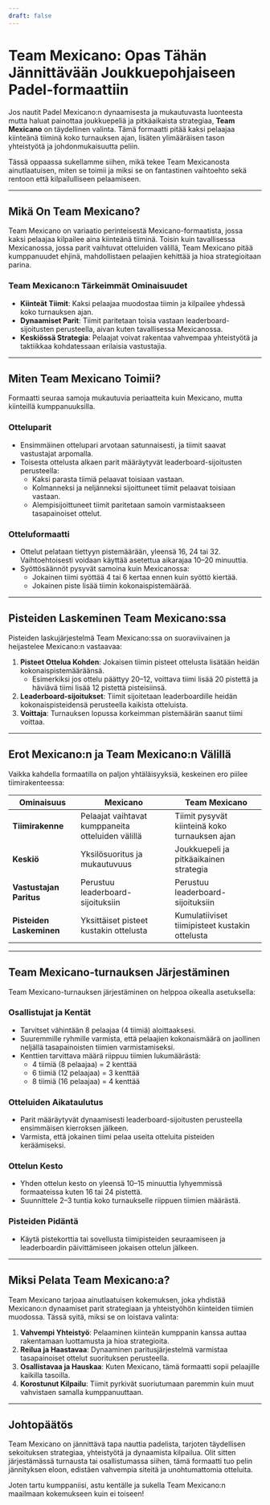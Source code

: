 ```yaml
---
draft: false
---
```

# Team Mexicano: Opas Tähän Jännittävään Joukkuepohjaiseen Padel-formaattiin

Jos nautit Padel Mexicano:n dynaamisesta ja mukautuvasta luonteesta mutta haluat painottaa joukkuepeliä ja pitkäaikaista strategiaa, **Team Mexicano** on täydellinen valinta. Tämä formaatti pitää kaksi pelaajaa kiinteänä tiiminä koko turnauksen ajan, lisäten ylimääräisen tason yhteistyötä ja johdonmukaisuutta peliin.

Tässä oppaassa sukellamme siihen, mikä tekee Team Mexicanosta ainutlaatuisen, miten se toimii ja miksi se on fantastinen vaihtoehto sekä rentoon että kilpailulliseen pelaamiseen.

---

## **Mikä On Team Mexicano?**

Team Mexicano on variaatio perinteisestä Mexicano-formaatista, jossa kaksi pelaajaa kilpailee aina kiinteänä tiiminä. Toisin kuin tavallisessa Mexicanossa, jossa parit vaihtuvat otteluiden välillä, Team Mexicano pitää kumppanuudet ehjinä, mahdollistaen pelaajien kehittää ja hioa strategioitaan parina.

### **Team Mexicano:n Tärkeimmät Ominaisuudet**
- **Kiinteät Tiimit**: Kaksi pelaajaa muodostaa tiimin ja kilpailee yhdessä koko turnauksen ajan.
- **Dynaamiset Parit**: Tiimit paritetaan toisia vastaan leaderboard-sijoitusten perusteella, aivan kuten tavallisessa Mexicanossa.
- **Keskiössä Strategia**: Pelaajat voivat rakentaa vahvempaa yhteistyötä ja taktiikkaa kohdatessaan erilaisia vastustajia.

---

## **Miten Team Mexicano Toimii?**

Formaatti seuraa samoja mukautuvia periaatteita kuin Mexicano, mutta kiinteillä kumppanuuksilla.

### **Otteluparit**
- Ensimmäinen ottelupari arvotaan satunnaisesti, ja tiimit saavat vastustajat arpomalla.
- Toisesta ottelusta alkaen parit määräytyvät leaderboard-sijoitusten perusteella:
  - Kaksi parasta tiimiä pelaavat toisiaan vastaan.
  - Kolmanneksi ja neljänneksi sijoittuneet tiimit pelaavat toisiaan vastaan.
  - Alempisijoittuneet tiimit paritetaan samoin varmistaakseen tasapainoiset ottelut.

### **Otteluformaatti**
- Ottelut pelataan tiettyyn pistemäärään, yleensä 16, 24 tai 32. Vaihtoehtoisesti voidaan käyttää asetettua aikarajaa 10–20 minuuttia.
- Syöttösäännöt pysyvät samoina kuin Mexicanossa:
  - Jokainen tiimi syöttää 4 tai 6 kertaa ennen kuin syöttö kiertää.
  - Jokainen piste lisää tiimin kokonaispistemäärää.

---

## **Pisteiden Laskeminen Team Mexicano:ssa**

Pisteiden laskujärjestelmä Team Mexicano:ssa on suoraviivainen ja heijastelee Mexicano:n vastaavaa:

1. **Pisteet Ottelua Kohden**: Jokaisen tiimin pisteet ottelusta lisätään heidän kokonaispistemääräänsä.
   - Esimerkiksi jos ottelu päättyy 20–12, voittava tiimi lisää 20 pistettä ja häviävä tiimi lisää 12 pistettä pisteisiinsä.
2. **Leaderboard-sijoitukset**: Tiimit sijoitetaan leaderboardille heidän kokonaispisteidensä perusteella kaikista otteluista.
3. **Voittaja**: Turnauksen lopussa korkeimman pistemäärän saanut tiimi voittaa.

---

## **Erot Mexicano:n ja Team Mexicano:n Välillä**

Vaikka kahdella formaatilla on paljon yhtäläisyyksiä, keskeinen ero piilee tiimirakenteessa:

| **Ominaisuus**          | **Mexicano**                                     | **Team Mexicano**                                  |
|-------------------------|-------------------------------------------------|---------------------------------------------------|
| **Tiimirakenne**        | Pelaajat vaihtavat kumppaneita otteluiden välillä| Tiimit pysyvät kiinteinä koko turnauksen ajan       |
| **Keskiö**              | Yksilösuoritus ja mukautuvuus                     | Joukkuepeli ja pitkäaikainen strategia              |
| **Vastustajan Paritus** | Perustuu leaderboard-sijoituksiin                | Perustuu leaderboard-sijoituksiin                  |
| **Pisteiden Laskeminen**| Yksittäiset pisteet kustakin ottelusta            | Kumulatiiviset tiimipisteet kustakin ottelusta      |

---

## **Team Mexicano-turnauksen Järjestäminen**

Team Mexicano-turnauksen järjestäminen on helppoa oikealla asetuksella:

### **Osallistujat ja Kentät**
- Tarvitset vähintään 8 pelaajaa (4 tiimiä) aloittaaksesi.
- Suuremmille ryhmille varmista, että pelaajien kokonaismäärä on jaollinen neljällä tasapainoisten tiimien varmistamiseksi.
- Kenttien tarvittava määrä riippuu tiimien lukumäärästä:
  - 4 tiimiä (8 pelaajaa) = 2 kenttää
  - 6 tiimiä (12 pelaajaa) = 3 kenttää
  - 8 tiimiä (16 pelaajaa) = 4 kenttää

### **Otteluiden Aikataulutus**
- Parit määräytyvät dynaamisesti leaderboard-sijoitusten perusteella ensimmäisen kierroksen jälkeen.
- Varmista, että jokainen tiimi pelaa useita otteluita pisteiden keräämiseksi.

### **Ottelun Kesto**
- Yhden ottelun kesto on yleensä 10–15 minuuttia lyhyemmissä formaateissa kuten 16 tai 24 pistettä.
- Suunnittele 2–3 tuntia koko turnaukselle riippuen tiimien määrästä.

### **Pisteiden Pidäntä**
- Käytä pistekorttia tai sovellusta tiimipisteiden seuraamiseen ja leaderboardin päivittämiseen jokaisen ottelun jälkeen.

---

## **Miksi Pelata Team Mexicano:a?**

Team Mexicano tarjoaa ainutlaatuisen kokemuksen, joka yhdistää Mexicano:n dynaamiset parit strategiaan ja yhteistyöhön kiinteiden tiimien muodossa. Tässä syitä, miksi se on loistava valinta:

1. **Vahvempi Yhteistyö**: Pelaaminen kiinteän kumppanin kanssa auttaa rakentamaan luottamusta ja hioa strategioita.
2. **Reilua ja Haastavaa**: Dynaaminen paritusjärjestelmä varmistaa tasapainoiset ottelut suorituksen perusteella.
3. **Osallistavaa ja Hauskaa**: Kuten Mexicano, tämä formaatti sopii pelaajille kaikilla tasoilla.
4. **Korostunut Kilpailu**: Tiimit pyrkivät suoriutumaan paremmin kuin muut vahvistaen samalla kumppanuuttaan.

---

## **Johtopäätös**

Team Mexicano on jännittävä tapa nauttia padelista, tarjoten täydellisen sekoituksen strategiaa, yhteistyötä ja dynaamista kilpailua. Olit sitten järjestämässä turnausta tai osallistumassa siihen, tämä formaatti tuo pelin jännityksen eloon, edistäen vahvempia siteitä ja unohtumattomia otteluita.

Joten tartu kumppaniisi, astu kentälle ja sukella Team Mexicano:n maailmaan kokemukseen kuin ei toiseen!